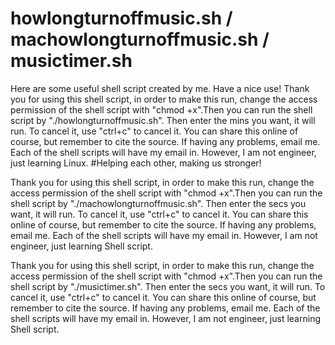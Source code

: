 # howlongturnoffmusic.sh / machowlongturnoffmusic.sh / musictimer.sh
Here are some useful shell script created by me. Have a nice use!
Thank you for using this shell script, in order to make this run, 
change the access permission of the shell script with "chmod +x".Then you can run the shell script by "./howlongturnoffmusic.sh".
Then enter the mins you want, it will run. To cancel it, use "ctrl+c" to cancel it.
You can share this online of course, but remember to cite the source.
If having any problems, email me. Each of the shell scripts will have my email in. However, I am not engineer, just learning Linux. 
#Helping each other, making us stronger!


Thank you for using this shell script, in order to make this run, change the access permission of the shell script with "chmod +x".Then you can run the shell script by "./machowlongturnoffmusic.sh". Then enter the secs you want, it will run. To cancel it, use "ctrl+c" to cancel it. You can share this online of course, but remember to cite the source. If having any problems, email me. Each of the shell scripts will have my email in. However, I am not engineer, just learning Shell script.


Thank you for using this shell script, in order to make this run, change the access permission of the shell script with "chmod +x".Then you can run the shell script by "./musictimer.sh". Then enter the secs you want, it will run. To cancel it, use "ctrl+c" to cancel it. You can share this online of course, but remember to cite the source. If having any problems, email me. Each of the shell scripts will have my email in. However, I am not engineer, just learning Shell script.




